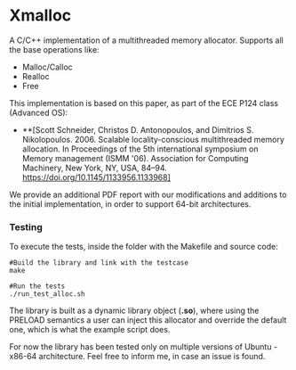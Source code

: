 # Xmalloc

A C/C++ implementation of a multithreaded memory allocator. Supports all the base operations like:

- Malloc/Calloc
- Realloc
- Free

This implementation is based on this paper, as part of the ECE P124 class (Advanced OS):

- **[Scott Schneider, Christos D. Antonopoulos, and Dimitrios S. Nikolopoulos. 2006. Scalable locality-conscious multithreaded memory allocation. In Proceedings of the 5th international symposium on Memory management (ISMM '06). Association for Computing Machinery, New York, NY, USA, 84–94. https://doi.org/10.1145/1133956.1133968]

We provide an additional PDF report with our modifications and additions to the initial implementation, in order to support 64-bit architectures.

### Testing

To execute the tests, inside the folder with the Makefile and source code:

```
#Build the library and link with the testcase
make

#Run the tests
./run_test_alloc.sh
```

The library is built as a dynamic library object (**.so**), where using the PRELOAD semantics a user can inject this allocator and override the default one, which is what the example script does.

For now the library has been tested only on multiple versions of Ubuntu - x86-64 architecture. Feel free to inform me, in case an issue is found.


